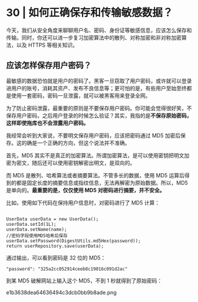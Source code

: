 # 30 | 如何正确保存和传输敏感数据？

今天，我们从安全角度来聊聊用户名、密码、身份证等敏感信息，应该怎么保存和传输。同时，你还可以进一步复习加密算法中的散列、对称加密和非对称加密算法，以及 HTTPS 等相关知识。

## 应该怎样保存用户密码？

最敏感的数据恐怕就是用户的密码了。黑客一旦窃取了用户密码，或许就可以登录进用户的账号，消耗其资产、发布不良信息等；更可怕的是，有些用户至始至终都是使用一套密码，密码一旦泄露，就可以被黑客用来登录全网。

为了防止密码泄露，最重要的原则是不要保存用户密码。你可能会觉得很好笑，不保存用户密码，之后用户登录的时候怎么验证？其实，我指的是**不保存原始密码，这样即使拖库也不会泄露用户密码。**

我经常会听到大家说，不要明文保存用户密码，应该把密码通过 MD5 加密后保存。这的确是一个正确的方向，但这个说法并不准确。

首先，MD5 其实不是真正的加密算法。所谓加密算法，是可以使用密钥把明文加密为密文，随后还可以使用密钥解密出明文，是双向的。

而 MD5 是散列、哈希算法或者摘要算法。不管多长的数据，使用 MD5 运算后得到的都是固定长度的摘要信息或指纹信息，无法再解密为原始数据。所以，MD5 是单向的。**最重要的是，仅仅使用 MD5 对密码进行摘要，并不安全。**

比如，使用如下代码在保持用户信息时，对密码进行了 MD5 计算：


```

UserData userData = new UserData();
userData.setId(1L);
userData.setName(name);
//密码字段使用MD5哈希后保存
userData.setPassword(DigestUtils.md5Hex(password));
return userRepository.save(userData);
```

通过输出，可以看到密码是 32 位的 MD5：

```
"password": "325a2cc052914ceeb8c19016c091d2ac"
```

到某 MD5 破解网站上输入这个 MD5，不到 1 秒就得到了原始密码：

e1b3638dea64636494c3dcb0bb9b8ade.png
